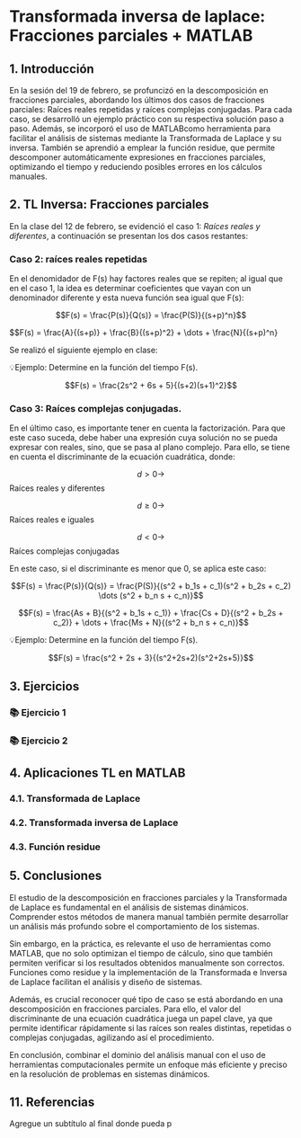 # Transformada inversa de laplace: Fracciones parciales + MATLAB

## 1. Introducción
En la sesión del 19 de febrero, se profuncizó en la descomposición en fracciones parciales, abordando los últimos dos casos de fracciones parciales: Raíces reales repetidas y raíces complejas conjugadas. Para cada caso, se desarrolló un ejemplo práctico con su respectiva solución paso a paso. Además, se incorporó el uso de MATLABcomo herramienta para facilitar el análisis de sistemas mediante la Transformada de Laplace y su inversa. También se aprendió a emplear la función residue, que permite descomponer automáticamente expresiones en fracciones parciales, optimizando el tiempo y reduciendo posibles errores en los cálculos manuales.

## 2. TL Inversa: Fracciones parciales
En la clase del 12 de febrero, se evidenció el caso 1: *Raíces reales y diferentes*, a continuación se presentan los dos casos restantes:
### Caso 2: raíces reales repetidas
En el denomidador de F(s) hay factores reales que se repiten; al igual que en el caso 1, la idea es determinar coeficientes que vayan con un denominador diferente y esta nueva función sea igual que F(s):

$$F(s) = \frac{P(s)}{Q(s)} = \frac{P(S)}{(s+p)^n}$$

$$F(s) = \frac{A}{(s+p)} + \frac{B}{(s+p)^2} + \dots + \frac{N}{(s+p)^n}

Se realizó el siguiente ejemplo en clase:

💡Ejemplo: Determine en la función del tiempo F(s).

$$F(s) = \frac{2s^2 + 6s + 5}{(s+2)(s+1)^2}$$
### Caso 3: Raíces complejas conjugadas.
En el último caso, es importante tener en cuenta la factorización. Para que este caso suceda, debe haber una expresión cuya solución no se pueda expresar con reales, sino, que se pasa al plano complejo. Para ello, se tiene en cuenta el discriminante de la ecuación cuadrática, donde:

$$d > 0 \to $$ Raíces reales y diferentes

$$d \geq 0 \to $$ Raíces reales e iguales

$$d < 0 \to $$ Raíces complejas conjugadas

En este caso, si el discriminante es menor que 0, se aplica este caso: 

$$F(s) = \frac{P(s)}{Q(s)} = \frac{P(S)}{(s^2 + b_1s + c_1)(s^2 + b_2s + c_2) \dots (s^2 + b_n s + c_n)}$$

$$F(s) = \frac{As + B}{(s^2 + b_1s + c_1)} + \frac{Cs + D}{(s^2 + b_2s + c_2)} + \dots + \frac{Ms + N}{(s^2 + b_n s + c_n)}$$

💡Ejemplo: Determine en la función del tiempo F(s).

$$F(s) = \frac{s^2 + 2s + 3}{(s^2+2s+2)(s^2+2s+5)}$$

## 3. Ejercicios
### 📚 Ejercicio 1
### 📚 Ejercicio 2
## 4. Aplicaciones TL en MATLAB
### 4.1. Transformada de Laplace
### 4.2. Transformada inversa de Laplace
### 4.3. Función residue
## 5. Conclusiones
El estudio de la descomposición en fracciones parciales y la Transformada de Laplace es fundamental en el análisis de sistemas dinámicos. Comprender estos métodos de manera manual también permite desarrollar un análisis más profundo sobre el comportamiento de los sistemas.

Sin embargo, en la práctica, es relevante el uso de herramientas como MATLAB, que no solo optimizan el tiempo de cálculo, sino que también permiten verificar si los resultados obtenidos manualmente son correctos. Funciones como residue y la implementación de la Transformada e Inversa de Laplace facilitan el análisis y diseño de sistemas.

Además, es crucial reconocer qué tipo de caso se está abordando en una descomposición en fracciones parciales. Para ello, el valor del discriminante de una ecuación cuadrática juega un papel clave, ya que permite identificar rápidamente si las raíces son reales distintas, repetidas o complejas conjugadas, agilizando así el procedimiento.

En conclusión, combinar el dominio del análisis manual con el uso de herramientas computacionales permite un enfoque más eficiente y preciso en la resolución de problemas en sistemas dinámicos.
## 11. Referencias
Agregue un subtítulo al final donde pueda p
